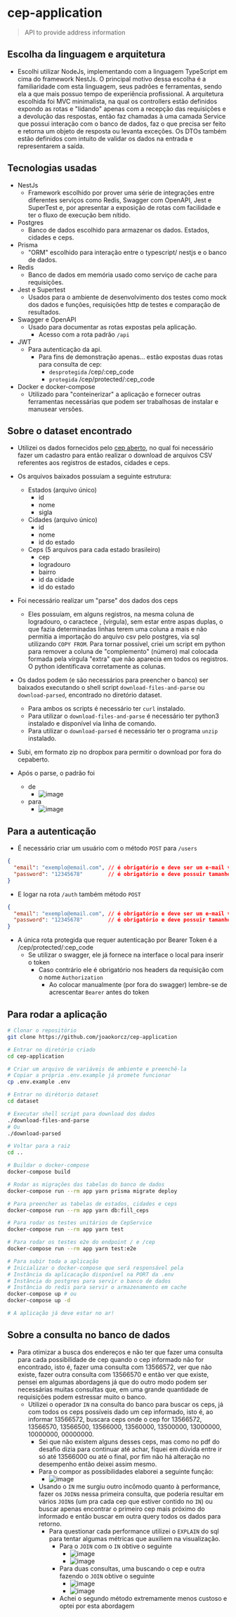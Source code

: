 # cep-application

> API to provide address information

## Escolha da linguagem e arquitetura
- Escolhi utilizar NodeJs, implementando com a linguagem TypeScript em cima do framework NestJs. O principal motivo dessa escolha é a familiaridade com esta linguagem, seus padrões e ferramentas, sendo ela a que mais possuo tempo de experiência profissional. A arquitetura escolhida foi MVC minimalista, na qual os controllers estão definidos expondo as rotas e "lidando" apenas com a recepção das requisições e a devolução das respostas, então faz chamadas à uma camada Service que possui interação com o banco de dados, faz o que precisa ser feito e retorna um objeto de resposta ou levanta exceções. Os DTOs também estão definidos com intuito de validar os dados na entrada e representarem a saída.

## Tecnologias usadas

- NestJs
  - Framework escolhido por prover uma série de integrações entre diferentes serviços como Redis, Swagger com OpenAPI, Jest e SuperTest e, por apresentar a exposição de rotas com facilidade e ter o fluxo de execução bem nítido.
- Postgres
  - Banco de dados escolhido para armazenar os dados. Estados, cidades e ceps.
- Prisma
  - "ORM" escolhido para interação entre o typescript/ nestjs e o banco de dados.
- Redis
  - Banco de dados em memória usado como serviço de cache para requisições.
- Jest e Supertest
  - Usados para o ambiente de desenvolvimento dos testes como mock dos dados e funções, requisições http de testes e comparação de resultados.
- Swagger e OpenAPI
  - Usado para documentar as rotas expostas pela aplicação.
    - Acesso com a rota padrão `/api`
- JWT
  - Para autenticação da api.
    - Para fins de demonstração apenas... estão expostas duas rotas para consulta de cep:
      - `desprotegida` /cep/:cep_code
      - `protegida` /cep/protected/:cep_code
- Docker e docker-compose
  - Utilizado para "conteinerizar" a aplicação e fornecer outras ferramentas necessárias que podem ser trabalhosas de instalar e manusear versões.
  
## Sobre o dataset encontrado

- Utilizei os dados fornecidos pelo [cep aberto](https://www.cepaberto.com/), no qual foi necessário fazer um cadastro para então realizar o download de arquivos CSV referentes aos registros de estados, cidades e ceps.

- Os arquivos baixados possuíam a seguinte estrutura:
    - Estados (arquivo único)
      - id
      - nome
      - sigla
    - Cidades (arquivo único)
      - id
      - nome
      - id do estado
    - Ceps (5 arquivos para cada estado brasileiro) 
      - cep
      - logradouro
      - bairro
      - id da cidade
      - id do estado
- Foi necessário realizar um "parse" dos dados dos ceps
  - Eles possuíam, em alguns registros, na mesma coluna de logradouro, o caractece , (vírgula), sem estar entre aspas duplas, o que fazia determinadas linhas terem uma coluna a mais e não permitia a importação do arquivo csv pelo postgres, via sql utilizando `COPY FROM`. Para tornar possível, criei um script em python para remover a coluna de "complemento" (número) mal colocada formada pela vírgula "extra" que não aparecia em todos os registros. O python identificava corretamente as colunas.
- Os dados podem (e são necessários para preencher o banco) ser baixados executando o shell script `download-files-and-parse` ou `download-parsed`, encontrado no diretório dataset.
  - Para ambos os scripts é necessário ter `curl` instalado.
  - Para utilizar o `download-files-and-parse` é necessário ter python3 instalado e disponível via linha de comando.
  - Para utilizar o `download-parsed` é necessário ter o programa `unzip` instalado.
- Subi, em formato zip no dropbox para permitir o download por fora do cepaberto.
- Após o parse, o padrão foi
  - de 
    - ![image](https://user-images.githubusercontent.com/37910255/197310430-fb81a38f-22a8-460a-8e48-a0cc9a3b2bae.png)
  - para
    - ![image](https://user-images.githubusercontent.com/37910255/197310514-cb59fdb6-02ea-4e21-bb17-9003625521ea.png)

## Para a autenticação
- É necessário criar um usuário com o método `POST` para `/users`
```json
{
  "email": "exemplo@email.com", // é obrigatório e deve ser um e-mail válido
  "password": "12345678"        // é obrigatório e deve possuir tamanho >= 8
}
```
- E logar na rota `/auth` também método `POST`
```json
{
  "email": "exemplo@email.com", // é obrigatório e deve ser um e-mail válido
  "password": "12345678"        // é obrigatório e deve possuir tamanho >= 8
}
```
- A única rota protegida que requer autenticação por Bearer Token é a /cep/protected/:cep_code
  - Se utilizar o swagger, ele já fornece na interface o local para inserir o token
    - Caso contrário ele é obrigatório nos headers da requisição com o nome `Authorization`
      - Ao colocar manualmente (por fora do swagger) lembre-se de acrescentar `Bearer` antes do token

## Para rodar a aplicação
```bash
# Clonar o repositório
git clone https://github.com/joaokorcz/cep-application

# Entrar no diretório criado
cd cep-application

# Criar um arquivo de variáveis de ambiente e preenchê-la
# Copiar a própria .env.example já promete funcionar
cp .env.example .env

# Entrar no dirétorio dataset
cd dataset

# Executar shell script para download dos dados
./download-files-and-parse
# Ou
./download-parsed

# Voltar para a raiz
cd ..

# Buildar o docker-compose
docker-compose build

# Rodar as migrações das tabelas do banco de dados
docker-compose run --rm app yarn prisma migrate deploy

# Para preencher as tabelas de estados, cidades e ceps
docker-compose run --rm app yarn db:fill_ceps

# Para rodar os testes unitários de CepService
docker-compose run --rm app yarn test

# Para rodar os testes e2e do endpoint / e /cep
docker-compose run --rm app yarn test:e2e

# Para subir toda a aplicação
# Inicializar o docker-compose que será responsável pela
# Instância da aplicacação disponível na PORT da .env
# Instância do postgres para servir o banco de dados
# Instância do redis para servir o armazenamento em cache
docker-compose up # ou
docker-compose up -d

# A aplicação já deve estar no ar!
```

## Sobre a consulta no banco de dados
- Para otimizar a busca dos endereços e não ter que fazer uma consulta para cada possibilidade de cep quando o cep informado não for encontrado, isto é, fazer uma consulta com 13566572, ver que não existe, fazer outra consulta com 13566570 e então ver que existe, pensei em algumas abordagens já que do outro modo podem ser necessárias muitas consultas que, em uma grande quantidade de requisições podem estressar muito o banco.
  - Utilizei o operador `IN` na consulta do banco para buscar os ceps, já com todos os ceps possíveis dado um cep informado, isto é, ao informar 13566572, buscara ceps onde o cep for 13566572, 13566570, 13566500, 13566000, 13560000, 13500000, 13000000, 10000000, 00000000.
    - Sei que não existem alguns desses ceps, mas como no pdf do desafio dizia para continuar até achar, fiquei em dúvida entre ir só até 13566000 ou até o final, por fim não há alteração no desempenho então deixei assim mesmo.
    - Para o compor as possibilidades elaborei a seguinte função:
      - ![image](https://user-images.githubusercontent.com/37910255/197310888-d143790f-bb0e-4e8c-959b-087eb0dbaba4.png)
    - Usando o `IN` me surgiu outro incômodo quanto à performance, fazer os `JOIN`s nessa primeira consulta, que poderia resultar em vários `JOIN`s (um pra cada cep que estiver contido no `IN`) ou buscar apenas encontrar o primeiro cep mais próximo do informado e então buscar em outra query todos os dados para retorno.
      - Para questionar cada performance utilizei o `EXPLAIN` do sql para tentar algumas métricas que auxiliem na visualização.
        - Para o `JOIN` com o `IN` obtive o seguinte
          - ![image](https://user-images.githubusercontent.com/37910255/197311130-d718db4d-5c8e-4ad2-844a-c2581da2d8c9.png)
          - ![image](https://user-images.githubusercontent.com/37910255/197311137-a52e2529-1cfa-47c9-a7ac-be9add54f605.png)
        - Para duas consultas, uma buscando o cep e outra fazendo o `JOIN` obtive o seguinte
          - ![image](https://user-images.githubusercontent.com/37910255/197311176-f518f58a-5e66-4d29-8f21-3f7841cf857d.png)
          - ![image](https://user-images.githubusercontent.com/37910255/197311190-8123d064-c3bc-4c74-a898-48a7e915d989.png)
        - Achei o segundo método extremamente menos custoso e optei por esta abordagem




